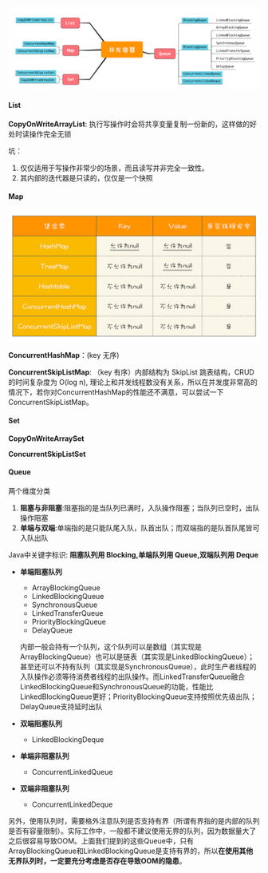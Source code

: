 ![img](../images/a20efe788caf4f07a4ad027639c80b1d.png)

#### List

**CopyOnWriteArrayList**: 执行写操作时会将共享变量复制一份新的，这样做的好处时读操作完全无锁

坑：

1. 仅仅适用于写操作非常少的场景，而且读写并非完全一致性。
2. 其内部的迭代器是只读的，仅仅是一个快照



#### Map

![img](../images/6da9933b6312acf3445f736262425abe.png)

**ConcurrentHashMap**：(key 无序)

**ConcurrentSkipListMap**: （key 有序）内部结构为 SkipList 跳表结构，CRUD 的时间复杂度为  O(log n), 理论上和并发线程数没有关系，所以在并发度非常高的情况下，若你对ConcurrentHashMap的性能还不满意，可以尝试一下ConcurrentSkipListMap。



#### Set

**CopyOnWriteArraySet**

**ConcurrentSkipListSet**



#### Queue

两个维度分类

1. **阻塞与非阻塞**:阻塞指的是当队列已满时，入队操作阻塞；当队列已空时，出队操作阻塞
2. **单端与双端**:单端指的是只能队尾入队，队首出队；而双端指的是队首队尾皆可入队出队

Java中关键字标识: **阻塞队列用 Blocking,单端队列用 Queue,双端队列用 Deque**

- **单端阻塞队列**

  - ArrayBlockingQueue
  - LinkedBlockingQueue
  - SynchronousQueue
  - LinkedTransferQueue
  - PriorityBlockingQueue
  - DelayQueue

  内部一般会持有一个队列，这个队列可以是数组（其实现是ArrayBlockingQueue）也可以是链表（其实现是LinkedBlockingQueue）；甚至还可以不持有队列（其实现是SynchronousQueue），此时生产者线程的入队操作必须等待消费者线程的出队操作。而LinkedTransferQueue融合LinkedBlockingQueue和SynchronousQueue的功能，性能比LinkedBlockingQueue更好；PriorityBlockingQueue支持按照优先级出队；DelayQueue支持延时出队

- **双端阻塞队列**

  - LinkedBlockingDeque

- **单端非阻塞队列**

  - ConcurrentLinkedQueue

- **双端非阻塞队列**

  - ConcurrentLinkedDeque

另外，使用队列时，需要格外注意队列是否支持有界（所谓有界指的是内部的队列是否有容量限制）。实际工作中，一般都不建议使用无界的队列，因为数据量大了之后很容易导致OOM。上面我们提到的这些Queue中，只有ArrayBlockingQueue和LinkedBlockingQueue是支持有界的，所以**在使用其他无界队列时，一定要充分考虑是否存在导致OOM的隐患**。